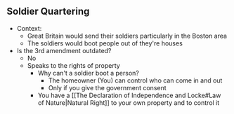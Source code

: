 ## Soldier Quartering
 - Context:
	 - Great Britain would send their soldiers particularly in the Boston area
	 - The soldiers would boot people out of they're houses
- Is the 3rd amendment outdated?
	- No
	- Speaks to the rights of property
		- Why can't a soldier boot a person?
			- The homeowner (You) can control who can come in and out
			- Only if you give the government consent
		- You have a [[The Declaration of Independence and Locke#Law of Nature|Natural Right]] to your own property and to control it
